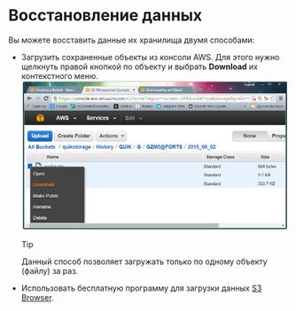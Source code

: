 # Восстановление данных

Вы можете восставить данные их хранилища двумя способами:

- Загрузить сохраненные объекты из консоли AWS. Для этого нужно щелкнуть правой кнопкой по объекту и выбрать **Download** их контекстного меню.![Aws3 download](../../../../images/aws3_download.png)

  > [!TIP]
  > Данный способ позволяет загружать только по одному объекту (файлу) за раз.
- Использовать бесплатную программу для загрузки данных [S3 Browser](https://s3browser.com/).
